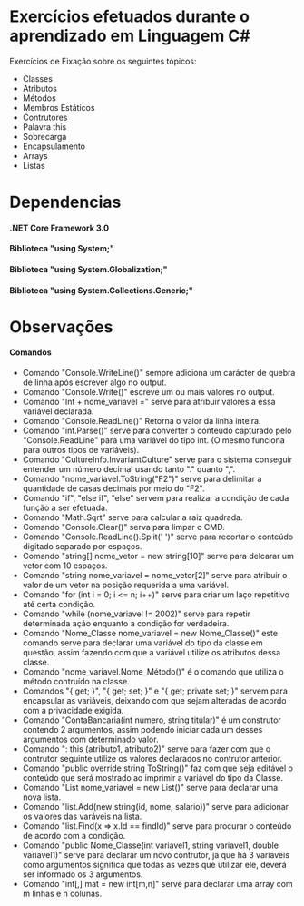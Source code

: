# Exercícios efetuados durante o aprendizado em Linguagem C#
Exercícios de Fixação sobre os seguintes tópicos:
- Classes
- Atributos
- Métodos
- Membros Estáticos
- Contrutores
- Palavra this
- Sobrecarga 
- Encapsulamento
- Arrays
- Listas

# Dependencias
#### .NET Core Framework 3.0
#### Biblioteca "using System;"
#### Biblioteca "using System.Globalization;"
#### Biblioteca "using System.Collections.Generic;"

# Observações
#### Comandos
- Comando "Console.WriteLine()" sempre adiciona um carácter de quebra de linha após escrever algo no output.
- Comando "Console.Write()" escreve um ou mais valores no output.
- Comando "Int + nome_variavel =" serve para atribuir valores a essa variável declarada.
- Comando "Console.ReadLine()" Retorna o valor da linha inteira.
- Comando "int.Parse()" serve para converter o conteúdo capturado pelo "Console.ReadLine" para uma variável do tipo int. (O mesmo funciona para outros tipos de variáveis).
- Comando "CultureInfo.InvariantCulture" serve para o sistema conseguir entender um número decimal usando tanto "." quanto ",".
- Comando "nome_variavel.ToString("F2")" serve para delimitar a quantidade de casas decimais por meio do "F2".
- Comando "if", "else if", "else" servem para realizar a condição de cada função a ser efetuada.
- Comando "Math.Sqrt" serve para calcular a raiz quadrada.
- Comando "Console.Clear()" serva para limpar o CMD.
- Comando "Console.ReadLine().Split(' ')" serve para recortar o conteúdo digitado separado por espaços.
- Comando "string[] nome_vetor = new string[10]" serve para delcarar um vetor com 10 espaços.
- Comando "string nome_variavel = nome_vetor[2]" serve para atribuir o valor de um vetor na posição requerida a uma variável.
- Comando "for (int i = 0; i <= n; i++)" serve para criar um laço repetitivo até certa condição.
- Comando "while (nome_variavel != 2002)" serve para repetir determinada ação enquanto a condição for verdadeira.
- Comando "Nome_Classe nome_variavel = new Nome_Classe()" este comando serve para declarar uma variável do tipo da classe em questão, assim fazendo com que a variável utilize os atributos dessa classe.
- Comando "nome_variavel.Nome_Método()" é o comando que utiliza o método contruído na classe.
- Comandos "{ get; }", "{ get; set; }" e "{ get; private set; }" servem para encapsular as variáveis, deixando com que sejam alteradas de acordo com a privacidade exigida.
- Comando "ContaBancaria(int numero, string titular)" é um construtor contendo 2 argumentos, assim podendo iniciar cada um desses argumentos com determinado valor.
- Comando ": this (atributo1, atributo2)" serve para fazer com que o contrutor seguinte utilize os valores declarados no contrutor anterior.
- Comando "public override string ToString()" faz com que seja editável o conteúdo que será mostrado ao imprimir a variável do tipo da Classe.
- Comando "List<string> nome_variavel = new List<string>()" serve para declarar uma nova lista.
- Comando "list.Add(new string(id, nome, salario))" serve para adicionar os valores das varáveis na lista.
- Comando "list.Find(x => x.Id == findId)" serve para procurar o conteúdo de acordo com a condição.
- Comando "public Nome_Classe(int variavel1, string variavel1, double variavel1)" serve para declarar um novo contrutor, ja que há 3 variaveis como argumentos significa que todas as vezes que utilizar ele, deverá ser informado os 3 argumentos.
- Comando "int[,] mat = new int[m,n]" serve para declarar uma array com m linhas e n colunas.